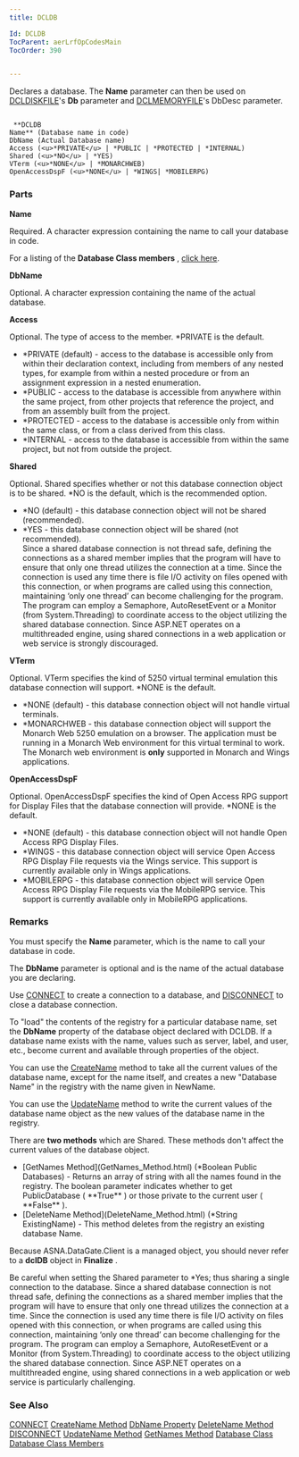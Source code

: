 ```yaml
---
title: DCLDB

Id: DCLDB
TocParent: aerLrfOpCodesMain
TocOrder: 390


---
```


Declares a database. The **Name** parameter can then be used on [DCLDISKFILE](DCLDISKFILE.html)'s **Db** parameter and [DCLMEMORYFILE](DCLMEMORYFILE.html)'s DbDesc parameter. 

```

 **DCLDB
Name** (Database name in code)
DbName (Actual Database name)
Access (<u>*PRIVATE</u> | *PUBLIC | *PROTECTED | *INTERNAL)
Shared (<u>*NO</u> | *YES)
VTerm (<u>*NONE</u> | *MONARCHWEB)
OpenAccessDspF (<u>*NONE</u> | *WINGS| *MOBILERPG)
```

### Parts

**Name** 

Required. A character expression containing the name to call your database in code.


For a listing of the **Database Class members** , [click here](aerLrfDatabaseMembers.html).


**DbName** 

Optional. A character expression containing the name of the actual database.


**Access** 

Optional. The type of access to the member. *PRIVATE is the default.

- *PRIVATE (default) - access to the database is accessible only from within their declaration context, including from members of any nested types, for example from within a nested procedure or from an assignment expression in a nested enumeration.
- *PUBLIC - access to the database is accessible from anywhere within the same project, from other projects that reference the project, and from an assembly built from the project.
- *PROTECTED - access to the database is accessible only from within the same class, or from a class derived from this class.
- *INTERNAL - access to the database is accessible from within the same project, but not from outside the project.


**Shared** 

Optional. Shared specifies whether or not this database connection object is to be shared. *NO is the default, which is the recommended option. 

- *NO (default) - this database connection object will not be shared (recommended).
- *YES - this database connection object will be shared (not recommended). <br /> Since a shared database connection is not thread safe, defining the connections as a shared member implies that the program will have to ensure that only one thread utilizes the connection at a time. Since the connection is used any time there is file I/O activity on files opened with this connection, or when programs are called using this connection, maintaining ‘only one thread’ can become challenging for the program. The program can employ a Semaphore, AutoResetEvent or a Monitor (from System.Threading) to coordinate access to the object utilizing the shared database connection. Since ASP.NET operates on a multithreaded engine, using shared connections in a web application or web service is strongly discouraged.


**VTerm** 

Optional. VTerm specifies the kind of 5250 virtual terminal emulation this database connection will support. *NONE is the default. 

- *NONE (default) - this database connection object will not handle virtual terminals.
- *MONARCHWEB - this database connection object will support the Monarch Web 5250 emulation on a browser. The application must be running in a Monarch Web environment for this virtual terminal to work. The Monarch web environment is **only** supported in Monarch and Wings applications.


**OpenAccessDspF** 

Optional. OpenAccessDspF specifies the kind of Open Access RPG support for Display Files that the database connection will provide. *NONE is the default. 

- *NONE (default) - this database connection object will not handle Open Access RPG Display Files.
- *WINGS - this database connection object will service Open Access RPG Display File requests via the Wings service. This support is currently available only in Wings applications.
- *MOBILERPG - this database connection object will service Open Access RPG Display File requests via the MobileRPG service. This support is currently available only in MobileRPG applications.


### Remarks
You must specify the **Name** parameter, which is the name to call your database in code. 

The **DbName** parameter is optional and is the name of the actual database you are declaring. 

Use [CONNECT](CONNECT.html) to create a connection to a database, and [DISCONNECT](DISCONNECT.html) to close a database connection. 

To "load" the contents of the registry for a particular database name, set the **DbName** property of the database object declared with DCLDB. If a database name exists with the name, values such as server, label, and user, etc., become current and available through properties of the object. 

You can use the [CreateName](CreateName_Method.html) method to take all the current values of the database name, except for the name itself, and creates a new "Database Name" in the registry with the name given in <span class="SpellE">NewName</span>. 

You can use the [UpdateName](UpdateName_Method.html) method to write the current values of the database name object as the new values of the database name in the registry. 

There are **two methods** which are Shared. These methods don't affect the current values of the database object. 

- <div>
                    [GetNames Method](GetNames_Method.html) (*Boolean Public Databases)
                    - Returns an array of string with all the names found in the registry. The
                    boolean parameter indicates whether to get PublicDatabase ( **True** ) or
                    those private to the current user ( **False** ).
- <div>
                    [DeleteName Method](DeleteName_Method.html) (*String ExistingName) -
                    This method deletes from the registry an existing database Name.

Because ASNA.DataGate.Client is a managed object, you should never refer to a **dclDB** object in **Finalize** . 

Be careful when setting the Shared parameter to *Yes; thus sharing a single connection to the database. Since a shared database connection is not thread safe, defining the connections as a shared member implies that the program will have to ensure that only one thread utilizes the connection at a time. Since the connection is used any time there is file I/O activity on files opened with this connection, or when programs are called using this connection, maintaining ‘only one thread’ can become challenging for the program. The program can employ a Semaphore, AutoResetEvent or a Monitor (from System.Threading) to coordinate access to the object utilizing the shared database connection. Since ASP.NET operates on a multithreaded engine, using shared connections in a web application or web service is particularly challenging. 

### See Also
[CONNECT](CONNECT.html)
[CreateName Method](CreateName_Method.html)
[DbName Property](DBName_Property.html)
[DeleteName Method](DeleteName_Method.html)
[DISCONNECT](DISCONNECT.html)
[UpdateName Method](UpdateName_Method.html)
[GetNames Method](GetNames_Method.html)
[Database Class](aerLrfDatabaseClass.html)
[Database Class Members](aerLrfDatabaseMembers.html) 
